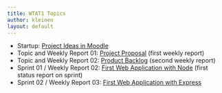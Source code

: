 ```yaml
---
title: WTAT1 Topics
author: kleinen
layout: default
---
```



* Startup: [Project Ideas in Moodle](topic-00-project-ideas)
* Topic and Weekly Report 01: [Project Proposal](topic-01-proposal) (first weekly report)
* Topic and Weekly Report 02: [Product Backlog](topic-02-backlog) (second weekly report)
* Sprint 01 / Weekly Report 02: [First Web Application with Node](topic-03-first-node-app) (first status report on sprint)
* Sprint 02 / Weekly Report 03: [First Web Application with Express](topic-04-first-express-app) 
